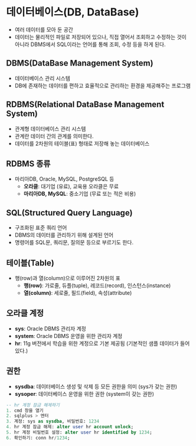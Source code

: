 # 데이터베이스(DB, DataBase)

- 여러 데이터를 모아 둔 공간
- 데이터는 물리적인 파일로 저장되어 있으나, 직접 열어서 조회하고 수정하는 것이 아니라 DBMS에서 SQL이라는 언어를 통해 조회, 수정 등을 하게 된다.

## DBMS(DataBase Management System)

- 데이터베이스 관리 시스템
- DB에 존재하는 데이터를 편하고 효율적으로 관리하는 환경을 제공해주는 프로그램

## RDBMS(Relational DataBase Management System)

- 관계형 데이터베이스 관리 시스템
- 관계란 데이터 간의 관계를 의미한다.
- 데이터를 2차원의 테이블(표) 형태로 저장해 놓는 데이터베이스

## RDBMS 종류

- 마리아DB, Oracle, MySQL, PostgreSQL 등
  - **오라클**: 대기업 (유료), 교육용 오라클은 무료
  - **마리아DB, MySQL**: 중소기업 (무료 또는 적은 비용)

## SQL(Structured Query Language)

- 구조화된 표준 쿼리 언어
- DBMS의 데이터를 관리하기 위해 설계된 언어
- 명령어를 SQL문, 쿼리문, 질의문 등으로 부르기도 한다.

## 테이블(Table)

- 행(row)과 열(column)으로 이루어진 2차원의 표
  - **행(row)**: 가로줄, 듀플(tuple), 레코드(record), 인스턴스(instance)
  - **열(column)**: 세로줄, 필드(field), 속성(attribute)

## 오라클 계정

- **sys**: Oracle DBMS 관리자 계정
- **system**: Oracle DBMS 운영을 위한 관리자 계정
- **hr**: 11g 버전에서 학습을 위한 계정으로 기본 제공됨 (기본적인 샘플 데이터가 들어있다.)

## 권한

- **sysdba**: 데이터베이스 생성 및 삭제 등 모든 권한을 의미 (sys가 갖는 권한)
- **sysoper**: 데이터베이스 운영을 위한 권한 (system이 갖는 권한)

```sql
-- hr 계정 잠금 해제하기
1. cmd 창을 열기
2. sqlplus > 엔터
3. 계정: sys as sysdba, 비밀번호: 1234
4. hr 계정 잠금 해제: alter user hr account unlock;
5. hr 계정 비밀번호 설정: alter user hr identified by 1234;
6. 확인하기: conn hr/1234;
